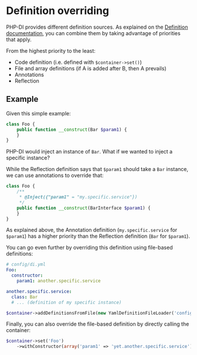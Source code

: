 # Definition overriding

PHP-DI provides different definition sources. As explained on the [Definition documentation](documentation.md),
you can combine them by taking advantage of priorities that apply.

From the highest priority to the least:

- Code definition (i.e. defined with `$container->set()`)
- File and array definitions (if A is added after B, then A prevails)
- Annotations
- Reflection

## Example

Given this simple example:

```php
class Foo {
    public function __construct(Bar $param1) {
    }
}
```

PHP-DI would inject an instance of `Bar`. What if we wanted to inject a specific instance?

While the Reflection definition says that `$param1` should take a `Bar` instance, we can use annotations to override that:

```php
class Foo {
    /**
     * @Inject({"param1" = "my.specific.service"})
     */
    public function __construct(BarInterface $param1) {
    }
}
```

As explained above, the Annotation definition (`my.specific.service` for `$param1`) has a higher priority
than the Reflection definition (`Bar` for `$param1`).

You can go even further by overriding this definition using file-based definitions:

```yaml
# config/di.yml
Foo:
  constructor:
    param1: another.specific.service

another.specific.service:
  class: Bar
  # ... (definition of my specific instance)
```

```php
$container->addDefinitionsFromFile(new YamlDefinitionFileLoader('config/di.yml'));
```

Finally, you can also override the file-based definition by directly calling the container:

```php
$container->set('Foo')
    ->withConstructor(array('param1' => 'yet.another.specific.service'));
```
